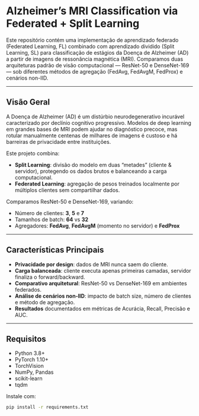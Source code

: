 # Alzheimer’s MRI Classification via Federated + Split Learning

Este repositório contém uma implementação de aprendizado federado (Federated Learning, FL) combinado com aprendizado dividido (Split Learning, SL) para classificação de estágios da Doença de Alzheimer (AD) a partir de imagens de ressonância magnética (MRI). Comparamos duas arquiteturas padrão de visão computacional — ResNet-50 e DenseNet-169 — sob diferentes métodos de agregação (FedAvg, FedAvgM, FedProx) e cenários non-IID.

---

## Visão Geral

A Doença de Alzheimer (AD) é um distúrbio neurodegenerativo incurável caracterizado por declínio cognitivo progressivo. Modelos de deep learning em grandes bases de MRI podem ajudar no diagnóstico precoce, mas rotular manualmente centenas de milhares de imagens é custoso e há barreiras de privacidade entre instituições.

Este projeto combina:

- **Split Learning**: divisão do modelo em duas “metades” (cliente & servidor), protegendo os dados brutos e balanceando a carga computacional.  
- **Federated Learning**: agregação de pesos treinados localmente por múltiplos clientes sem compartilhar dados.  

Comparamos ResNet-50 e DenseNet-169, variando:
- Número de clientes: **3**, **5** e **7**  
- Tamanhos de batch: **64** vs **32**  
- Agregadores: **FedAvg**, **FedAvgM** (momento no servidor) e **FedProx**  

---

## Características Principais

- **Privacidade por design**: dados de MRI nunca saem do cliente.  
- **Carga balanceada**: cliente executa apenas primeiras camadas, servidor finaliza o forward/backward.  
- **Comparativo arquitetural**: ResNet-50 vs DenseNet-169 em ambientes federados.  
- **Análise de cenários non-IID**: impacto de batch size, número de clientes e método de agregação.  
- **Resultados** documentados em métricas de Acurácia, Recall, Precisão e AUC.

---

## Requisitos

- Python 3.8+  
- PyTorch 1.10+  
- TorchVision  
- NumPy, Pandas  
- scikit-learn  
- tqdm  

Instale com:
```bash
pip install -r requirements.txt
